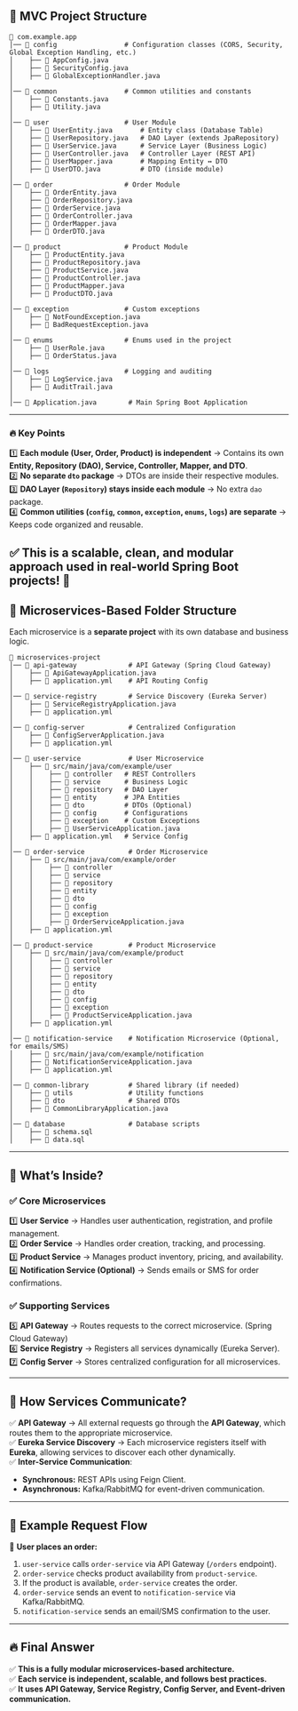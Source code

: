 

## **📂 MVC Project Structure**
```
📂 com.example.app
│── 📂 config                 # Configuration classes (CORS, Security, Global Exception Handling, etc.)
│    ├── 📜 AppConfig.java    
│    ├── 📜 SecurityConfig.java    
│    ├── 📜 GlobalExceptionHandler.java
│
│── 📂 common                 # Common utilities and constants
│    ├── 📜 Constants.java
│    ├── 📜 Utility.java
│
│── 📂 user                   # User Module
│    ├── 📜 UserEntity.java       # Entity class (Database Table)
│    ├── 📜 UserRepository.java   # DAO Layer (extends JpaRepository)
│    ├── 📜 UserService.java      # Service Layer (Business Logic)
│    ├── 📜 UserController.java   # Controller Layer (REST API)
│    ├── 📜 UserMapper.java       # Mapping Entity ↔ DTO
│    ├── 📜 UserDTO.java          # DTO (inside module)
│
│── 📂 order                  # Order Module
│    ├── 📜 OrderEntity.java
│    ├── 📜 OrderRepository.java
│    ├── 📜 OrderService.java
│    ├── 📜 OrderController.java
│    ├── 📜 OrderMapper.java
│    ├── 📜 OrderDTO.java
│
│── 📂 product                # Product Module
│    ├── 📜 ProductEntity.java
│    ├── 📜 ProductRepository.java
│    ├── 📜 ProductService.java
│    ├── 📜 ProductController.java
│    ├── 📜 ProductMapper.java
│    ├── 📜 ProductDTO.java
│
│── 📂 exception              # Custom exceptions
│    ├── 📜 NotFoundException.java
│    ├── 📜 BadRequestException.java
│
│── 📂 enums                  # Enums used in the project
│    ├── 📜 UserRole.java
│    ├── 📜 OrderStatus.java
│
│── 📂 logs                   # Logging and auditing
│    ├── 📜 LogService.java
│    ├── 📜 AuditTrail.java
│
│── 📜 Application.java        # Main Spring Boot Application
```

---

### **🔥 Key Points**
1️⃣ **Each module (User, Order, Product) is independent** → Contains its own **Entity, Repository (DAO), Service, Controller, Mapper, and DTO**.  
2️⃣ **No separate `dto` package** → DTOs are inside their respective modules.  
3️⃣ **DAO Layer (`Repository`) stays inside each module** → No extra `dao` package.  
4️⃣ **Common utilities (`config`, `common`, `exception`, `enums`, `logs`) are separate** → Keeps code organized and reusable.  

✅ **This is a scalable, clean, and modular approach used in real-world Spring Boot projects!** 🚀
---




## **📌 Microservices-Based Folder Structure**
Each microservice is a **separate project** with its own database and business logic.  

```
📂 microservices-project
│── 📂 api-gateway             # API Gateway (Spring Cloud Gateway)
│    ├── 📜 ApiGatewayApplication.java
│    ├── 📜 application.yml    # API Routing Config
│
│── 📂 service-registry        # Service Discovery (Eureka Server)
│    ├── 📜 ServiceRegistryApplication.java
│    ├── 📜 application.yml
│
│── 📂 config-server           # Centralized Configuration
│    ├── 📜 ConfigServerApplication.java
│    ├── 📜 application.yml
│
│── 📂 user-service            # User Microservice
│    ├── 📂 src/main/java/com/example/user
│    │    ├── 📂 controller   # REST Controllers
│    │    ├── 📂 service      # Business Logic
│    │    ├── 📂 repository   # DAO Layer
│    │    ├── 📂 entity       # JPA Entities
│    │    ├── 📂 dto          # DTOs (Optional)
│    │    ├── 📂 config       # Configurations
│    │    ├── 📂 exception    # Custom Exceptions
│    │    ├── 📜 UserServiceApplication.java
│    ├── 📜 application.yml   # Service Config
│
│── 📂 order-service           # Order Microservice
│    ├── 📂 src/main/java/com/example/order
│    │    ├── 📂 controller
│    │    ├── 📂 service
│    │    ├── 📂 repository
│    │    ├── 📂 entity
│    │    ├── 📂 dto
│    │    ├── 📂 config
│    │    ├── 📂 exception
│    │    ├── 📜 OrderServiceApplication.java
│    ├── 📜 application.yml
│
│── 📂 product-service         # Product Microservice
│    ├── 📂 src/main/java/com/example/product
│    │    ├── 📂 controller
│    │    ├── 📂 service
│    │    ├── 📂 repository
│    │    ├── 📂 entity
│    │    ├── 📂 dto
│    │    ├── 📂 config
│    │    ├── 📂 exception
│    │    ├── 📜 ProductServiceApplication.java
│    ├── 📜 application.yml
│
│── 📂 notification-service    # Notification Microservice (Optional, for emails/SMS)
│    ├── 📂 src/main/java/com/example/notification
│    ├── 📜 NotificationServiceApplication.java
│    ├── 📜 application.yml
│
│── 📂 common-library          # Shared library (if needed)
│    ├── 📂 utils              # Utility functions
│    ├── 📂 dto                # Shared DTOs
│    ├── 📜 CommonLibraryApplication.java
│
│── 📂 database                # Database scripts
│    ├── 📜 schema.sql
│    ├── 📜 data.sql
```

---

## **📌 What’s Inside?**
### **✅ Core Microservices**
1️⃣ **User Service** → Handles user authentication, registration, and profile management.  
2️⃣ **Order Service** → Handles order creation, tracking, and processing.  
3️⃣ **Product Service** → Manages product inventory, pricing, and availability.  
4️⃣ **Notification Service (Optional)** → Sends emails or SMS for order confirmations.  

### **✅ Supporting Services**
5️⃣ **API Gateway** → Routes requests to the correct microservice. (Spring Cloud Gateway)  
6️⃣ **Service Registry** → Registers all services dynamically (Eureka Server).  
7️⃣ **Config Server** → Stores centralized configuration for all microservices.  

---

## **📌 How Services Communicate?**
✅ **API Gateway** → All external requests go through the **API Gateway**, which routes them to the appropriate microservice.  
✅ **Eureka Service Discovery** → Each microservice registers itself with **Eureka**, allowing services to discover each other dynamically.  
✅ **Inter-Service Communication**:
- **Synchronous:** REST APIs using Feign Client.  
- **Asynchronous:** Kafka/RabbitMQ for event-driven communication.  

---

## **📌 Example Request Flow**
🚀 **User places an order:**
1. `user-service` calls `order-service` via API Gateway (`/orders` endpoint).  
2. `order-service` checks product availability from `product-service`.  
3. If the product is available, `order-service` creates the order.  
4. `order-service` sends an event to `notification-service` via Kafka/RabbitMQ.  
5. `notification-service` sends an email/SMS confirmation to the user.  

---

## **🔥 Final Answer**
✅ **This is a fully modular microservices-based architecture.**  
✅ **Each service is independent, scalable, and follows best practices.**  
✅ **It uses API Gateway, Service Registry, Config Server, and Event-driven communication.**  

